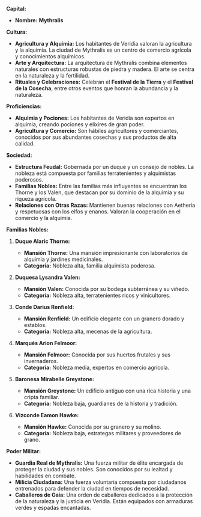 **Capital:**

- **Nombre:** **Mythralis**

**Cultura:**

- **Agricultura y Alquimia:** Los habitantes de Veridia valoran la agricultura y la alquimia. La ciudad de Mythralis es un centro de comercio agrícola y conocimientos alquímicos.
- **Arte y Arquitectura:** La arquitectura de Mythralis combina elementos naturales con estructuras robustas de piedra y madera. El arte se centra en la naturaleza y la fertilidad.
- **Rituales y Celebraciones:** Celebran el **Festival de la Tierra** y el **Festival de la Cosecha**, entre otros eventos que honran la abundancia y la naturaleza.

**Proficiencias:**

- **Alquimia y Pociones:** Los habitantes de Veridia son expertos en alquimia, creando pociones y elixires de gran poder.
- **Agricultura y Comercio:** Son hábiles agricultores y comerciantes, conocidos por sus abundantes cosechas y sus productos de alta calidad.

**Sociedad:**

- **Estructura Feudal:** Gobernada por un duque y un consejo de nobles. La nobleza está compuesta por familias terratenientes y alquimistas poderosos.
- **Familias Nobles:** Entre las familias más influyentes se encuentran los Thorne y los Valen, que destacan por su dominio de la alquimia y su riqueza agrícola.
- **Relaciones con Otras Razas:** Mantienen buenas relaciones con Aetheria y respetuosas con los elfos y enanos. Valoran la cooperación en el comercio y la alquimia.

**Familias Nobles:**

1. **Duque Alaric Thorne:**
    
    - **Mansión Thorne:** Una mansión impresionante con laboratorios de alquimia y jardines medicinales.
    - **Categoría:** Nobleza alta, familia alquimista poderosa.
2. **Duquesa Lysandra Valen:**
    
    - **Mansión Valen:** Conocida por su bodega subterránea y su viñedo.
    - **Categoría:** Nobleza alta, terratenientes ricos y vinicultores.
3. **Conde Darius Renfield:**
    
    - **Mansión Renfield:** Un edificio elegante con un granero dorado y establos.
    - **Categoría:** Nobleza alta, mecenas de la agricultura.
4. **Marqués Arion Felmoor:**
    
    - **Mansión Felmoor:** Conocida por sus huertos frutales y sus invernaderos.
    - **Categoría:** Nobleza media, expertos en comercio agrícola.
5. **Baronesa Mirabelle Greystone:**
    
    - **Mansión Greystone:** Un edificio antiguo con una rica historia y una cripta familiar.
    - **Categoría:** Nobleza baja, guardianes de la historia y tradición.
6. **Vizconde Eamon Hawke:**
    
    - **Mansión Hawke:** Conocida por su granero y su molino.
    - **Categoría:** Nobleza baja, estrategas militares y proveedores de grano.

**Poder Militar:**

- **Guardia Real de Mythralis:** Una fuerza militar de élite encargada de proteger la ciudad y sus nobles. Son conocidos por su lealtad y habilidades en combate.
- **Milicia Ciudadana:** Una fuerza voluntaria compuesta por ciudadanos entrenados para defender la ciudad en tiempos de necesidad.
- **Caballeros de Gaia:** Una orden de caballeros dedicados a la protección de la naturaleza y la justicia en Veridia. Están equipados con armaduras verdes y espadas encantadas.